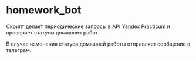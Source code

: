 # homework_bot

Скрипт делает периодические запросы в API Yandex Practicum и проверяет статусы домашних работ.  

В случае изменения статуса домашней работы отправляет сообщение в телеграм.
